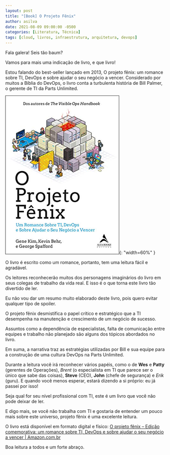 ```yaml
---
layout: post
title: "[Book] O Projeto Fênix"
author: asilva
date: 2021-08-09 09:00:00 -0500
categories: [Literatura, Técnica]
tags: [cloud, livros, infraestrutura, arquitetura, devops]
---
```


Fala galera! Seis tão baum?

Vamos para mais uma indicação de livro, e que livro!

Estou falando do best-seller lançado em 2013, O projeto fênix: um romance sobre TI, DevOps e sobre ajudar o seu negócio a vencer. Considerado por muitos a Bíblia do DevOps, o livro conta a turbulenta história de Bill Palmer, o gerente de TI da Parts Unlimited.

![](/assets/img/13/projetofenix-2.jpg){: "width=60%" }

O livro é escrito como um romance, portanto, tem uma leitura fácil e agradável.

Os leitores reconhecerão muitos dos personagens imaginários do livro em seus colegas de trabalho da vida real. E isso é o que torna este livro tão divertido de ler.

Eu não vou dar um resumo muito elaborado deste livro, pois quero evitar qualquer tipo de spoiler.

O projeto fênix desmistifica o papel crítico e estratégico que a TI desempenha na manutenção e crescimento de um negócio de sucesso.

Assuntos como a dependência de especialistas, falta de comunicação entre equipes e trabalho não planejado são alguns dos tópicos abordados no livro.

Em suma, a narrativa traz as estratégias utilizadas por Bill e sua equipe para a construção de uma cultura DevOps na Parts Unlimited.

Durante a leitura você irá reconhecer vários papéis, como o de **Wes** e **Patty** (gerentes de Operações), *Brent* (o especialista em TI que parece ser o único que sabe das coisas), **Steve** (CEO), **John** (chefe de segurança) e *Erik* (guru). E quando você menos esperar, estará dizendo a si próprio: eu já passei por isso!

Seja qual for seu nível profissional com TI, este é um livro que você não pode deixar de ler.

E digo mais, se você não trabalha com TI e gostaria de entender um pouco mais sobre este universo, projeto fênix é uma excelente leitura.

O livro está disponível em formato digital e físico: <a href="https://www.amazon.com.br/projeto-f%C3%AAnix-comemorativa-romance-neg%C3%B3cio/dp/8550814067/ref=sr_1_1?crid=9HM24X13U2T&keywords=projeto+fenix&qid=1654458718&sprefix=projeto+fe%2Caps%2C181&sr=8-1&ufe=app_do%3Aamzn1.fos.db68964d-7c0e-4bb2-a95c-e5cb9e32eb12" target="_blank"> O projeto fênix – Edição comemorativa: um romance sobre TI, DevOps e sobre ajudar o seu negócio a vencer | Amazon.com.br</a> 

Boa leitura a todos e um forte abraço.